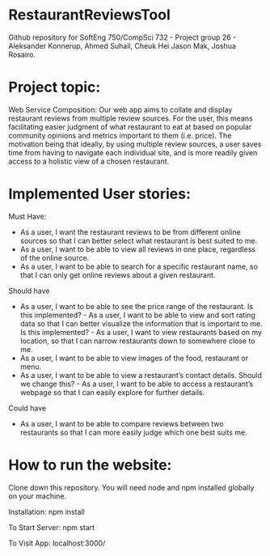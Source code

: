 # RestaurantReviewsTool

Github repository for SoftEng 750/CompSci 732 - Project group 26 - Aleksander Konnerup, Ahmed Suhail, Cheuk Hei Jason Mak, Joshua Rosairo.

# Project topic:
Web Service Composition: Our web app aims to collate and display restaurant reviews from multiple review sources. For the user, this means facilitating easier judgment of what restaurant to eat at based on popular community opinions and metrics important to them (i.e. price). The motivation being that ideally, by using multiple review sources, a user saves time from having to navigate each individual site, and is more readily given access to a holistic view of a chosen restaurant.

# Implemented User stories:
Must Have:
- As a user, I want the restaurant reviews to be from different online sources so that I can better select what restaurant is best suited to me.
- As a user, I want to be able to view all reviews in one place, regardless of the online source.
- As a user, I want to be able to search for a specific restaurant name, so that I can only get online reviews about a given restaurant. 

Should have
- As a user, I want to be able to see the price range of the restaurant.
Is this implemented? - As a user, I want to be able to view and sort rating data so that I can better visualize the information that is important to me.
Is this implemented? - As a user, I want to view restaurants based on my location, so that I can narrow restaurants down to somewhere close to me.
- As a user, I want to be able to view images of the food, restaurant or menu.
- As a user, I want to be able to view a restaurant’s contact details.
Should we change this? - As a user, I want to be able to access a restaurant’s webpage so that I can easily explore for further details.

Could have
- As a user, I want to be able to compare reviews between two restaurants so that I can more easily judge which one best suits me. 

# How to run the website:

Clone down this repository. You will need node and npm installed globally on your machine.

Installation:
npm install

To Start Server:
npm start

To Visit App:
localhost:3000/
